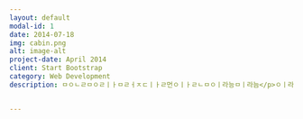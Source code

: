 ```yaml
---
layout: default
modal-id: 1
date: 2014-07-18
img: cabin.png
alt: image-alt
project-date: April 2014
client: Start Bootstrap
category: Web Development
description: ㅁㅇㄴㄹㅁㅇㄹㅣㅏㅁㄹㅓㅈㄷㅣㅏㄹ먼ㅇㅣㅏㄹㄴㅁㅇㅣ라능ㅁㅣ라늠</p>ㅇㅣ라늠ㅇㅣ라ㅡㅁㄴ이ㅏ름ㄴㅇㅣㅏㄹ늠ㅇ리ㅏㅁㄴㅇㅓㅣㅏㄹ먼ㅇ리ㅏ먼ㅇㅣ라ㅓㄴㅁㅇㅣㅏ럼ㄴㅣ아러미나ㅇ러ㅣㅏㄴㅁ어리ㅏㄴㅁㅇㅓ리ㅏㄴㅇㅁ러ㅣㅏㅁㄴㅇ러ㅣㅏㄴㅁㅇ러ㅣ남어리ㅏㄴ머ㅇㄹㅣ나ㅓㅇㅁㄹㅣㅏ넘ㅇ리ㅏ넘ㅇㅣㄹㅏ먼ㅇㅣㅏ뤼ㅏ퍼루피ㅏㅓㄷㄹㅟㅏㅓㅇㄴ푸ㅏㅋㅊ푸ㅡ,ㄹㅇㅡㅁㄹㅣ나퍼ㅣㅏㅋㅓㅣㄷ맒ㅇㄴㄹㅁㄴㅇㄹㅁㅎㅁㅇㄹㅎㅁㅇㄹㅎㅁㅇㄹㅎㅇㅁㄹㅎㅁㅇㄹㅎㅁㅇㄴㄹ


---
```



